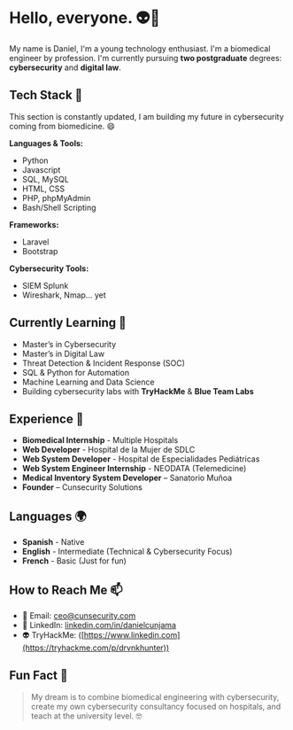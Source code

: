 # Hello, everyone. 👽🖖

My name is Daniel, I'm a young technology enthusiast. I'm a biomedical engineer by profession. I'm currently pursuing **two postgraduate** degrees: **cybersecurity** and **digital law**.

## Tech Stack 🔧

This section is constantly updated, I am building my future in cybersecurity coming from biomedicine. 😄

**Languages & Tools:**

* Python
* Javascript
* SQL, MySQL
* HTML, CSS
* PHP, phpMyAdmin
* Bash/Shell Scripting 

**Frameworks:**

* Laravel
* Bootstrap

**Cybersecurity Tools:**

* SIEM Splunk
* Wireshark, Nmap... yet

## Currently Learning 🧩

- Master’s in Cybersecurity
- Master’s in Digital Law
- Threat Detection & Incident Response (SOC)
- SQL & Python for Automation
- Machine Learning and Data Science
- Building cybersecurity labs with **TryHackMe** & **Blue Team Labs**

## Experience 🚀

* **Biomedical Internship** - Multiple Hospitals
* **Web Developer** - Hospital de la Mujer de SDLC
* **Web System Developer** - Hospital de Especialidades Pediátricas
* **Web System Engineer Internship** - NEODATA (Telemedicine)
* **Medical Inventory System Developer** – Sanatorio Muñoa
* **Founder** – Cunsecurity Solutions

## Languages 🌍
* **Spanish** - Native
* **English** - Intermediate (Technical & Cybersecurity Focus)
* **French** - Basic (Just for fun)

## How to Reach Me 📫 

- 📧 Email: ceo@cunsecurity.com 
- 💼 LinkedIn: [linkedin.com/in/danielcunjama](https://www.linkedin.com)
- 👽 TryHackMe: ([https://www.linkedin.com](https://tryhackme.com/p/drvnkhunter))

## Fun Fact 🧠 

> My dream is to combine biomedical engineering with cybersecurity, create my own cybersecurity consultancy focused on hospitals, and teach at the university level. 🤓
